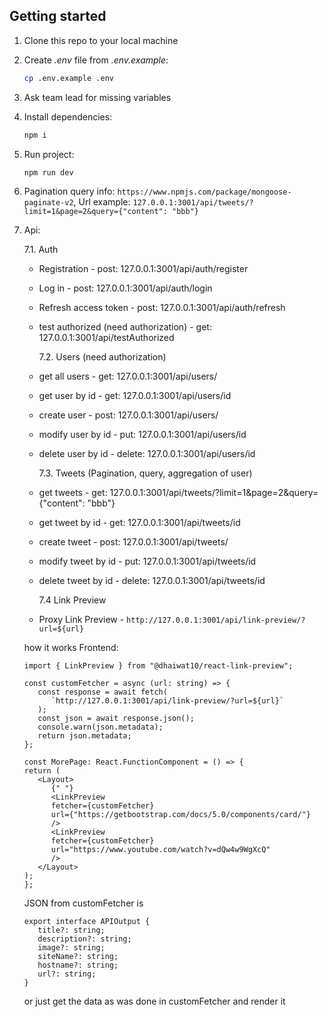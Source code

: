 ## Getting started

1. Clone this repo to your local machine
2. Create _.env_ file from _.env.example_:
   ```sh
   cp .env.example .env
   ```
3. Ask team lead for missing variables
4. Install dependencies:
   ```sh
   npm i
   ```
5. Run project:
   ```sh
   npm run dev
   ```
6. Pagination query info: `https://www.npmjs.com/package/mongoose-paginate-v2`, Url example: `127.0.0.1:3001/api/tweets/?limit=1&page=2&query={"content": "bbb"}`

7. Api:

   7.1. Auth

   - Registration - post: 127.0.0.1:3001/api/auth/register
   - Log in - post: 127.0.0.1:3001/api/auth/login
   - Refresh access token - post: 127.0.0.1:3001/api/auth/refresh
   - test authorized (need authorization) - get: 127.0.0.1:3001/api/testAuthorized

     7.2. Users (need authorization)

   - get all users - get: 127.0.0.1:3001/api/users/
   - get user by id - get: 127.0.0.1:3001/api/users/id
   - create user - post: 127.0.0.1:3001/api/users/
   - modify user by id - put: 127.0.0.1:3001/api/users/id
   - delete user by id - delete: 127.0.0.1:3001/api/users/id

     7.3. Tweets (Pagination, query, aggregation of user)

   - get tweets - get: 127.0.0.1:3001/api/tweets/?limit=1&page=2&query={"content": "bbb"}
   - get tweet by id - get: 127.0.0.1:3001/api/tweets/id
   - create tweet - post: 127.0.0.1:3001/api/tweets/
   - modify tweet by id - put: 127.0.0.1:3001/api/tweets/id
   - delete tweet by id - delete: 127.0.0.1:3001/api/tweets/id

     7.4 Link Preview

   - Proxy Link Preview - `http://127.0.0.1:3001/api/link-preview/?url=${url}`

   how it works Frontend:

   ```
   import { LinkPreview } from "@dhaiwat10/react-link-preview";

   const customFetcher = async (url: string) => {
      const response = await fetch(
         `http://127.0.0.1:3001/api/link-preview/?url=${url}`
      );
      const json = await response.json();
      console.warn(json.metadata);
      return json.metadata;
   };

   const MorePage: React.FunctionComponent = () => {
   return (
      <Layout>
         {" "}
         <LinkPreview
         fetcher={customFetcher}
         url={"https://getbootstrap.com/docs/5.0/components/card/"}
         />
         <LinkPreview
         fetcher={customFetcher}
         url="https://www.youtube.com/watch?v=dQw4w9WgXcQ"
         />
      </Layout>
   );
   };
   ```

   JSON from customFetcher is

   ```
   export interface APIOutput {
      title?: string;
      description?: string;
      image?: string;
      siteName?: string;
      hostname?: string;
      url?: string;
   }
   ```

   or just get the data as was done in customFetcher and render it
